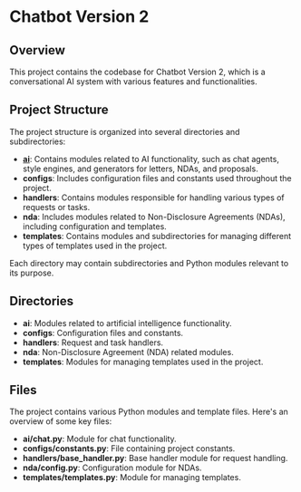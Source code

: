 # Chatbot Version 2

## Overview

This project contains the codebase for Chatbot Version 2, which is a conversational AI system with various features and functionalities.

## Project Structure

The project structure is organized into several directories and subdirectories:

- **[ai](./ai/Readme.md)**: Contains modules related to AI functionality, such as chat agents, style engines, and generators for letters, NDAs, and proposals.
- **configs**: Includes configuration files and constants used throughout the project.
- **handlers**: Contains modules responsible for handling various types of requests or tasks.
- **nda**: Includes modules related to Non-Disclosure Agreements (NDAs), including configuration and templates.
- **templates**: Contains modules and subdirectories for managing different types of templates used in the project.

Each directory may contain subdirectories and Python modules relevant to its purpose.

## Directories

- **ai**: Modules related to artificial intelligence functionality.
- **configs**: Configuration files and constants.
- **handlers**: Request and task handlers.
- **nda**: Non-Disclosure Agreement (NDA) related modules.
- **templates**: Modules for managing templates used in the project.

## Files

The project contains various Python modules and template files. Here's an overview of some key files:

- **ai/chat.py**: Module for chat functionality.
- **configs/constants.py**: File containing project constants.
- **handlers/base_handler.py**: Base handler module for request handling.
- **nda/config.py**: Configuration module for NDAs.
- **templates/templates.py**: Module for managing templates.

